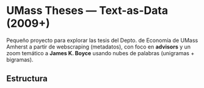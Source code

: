 # UMass Theses — Text-as-Data (2009+)

Pequeño proyecto para explorar las tesis del Depto. de Economía de UMass Amherst a partir de webscraping (metadatos), con foco en **advisors** y un zoom temático a **James K. Boyce** usando nubes de palabras (unigramas + bigramas).

## Estructura

